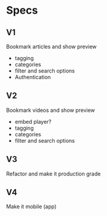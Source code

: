 # Specs

## V1

Bookmark articles and show preview

- tagging
- categories
- filter and search options
- Authentication

## V2

Bookmark videos and show preview

- embed player?
- tagging
- categories
- filter and search options

## V3

Refactor and make it production grade

## V4

Make it mobile (app)
